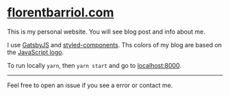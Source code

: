 # [florentbarriol.com](https://florentbarriol.com)

This is my personal website. You will see blog post and info about me.

I use [GatsbyJS](https://www.gatsbyjs.org) and [styled-components](https://www.styled-components.com/). Ths colors of my blog are based on the [JavaScript logo](https://www.schemecolor.com/javascript-logo-colors.php).

To run locally `yarn`, then `yarn start` and go to [localhost:8000](http://localhost:8000).

---

Feel free to open an issue if you see a error or contact me.